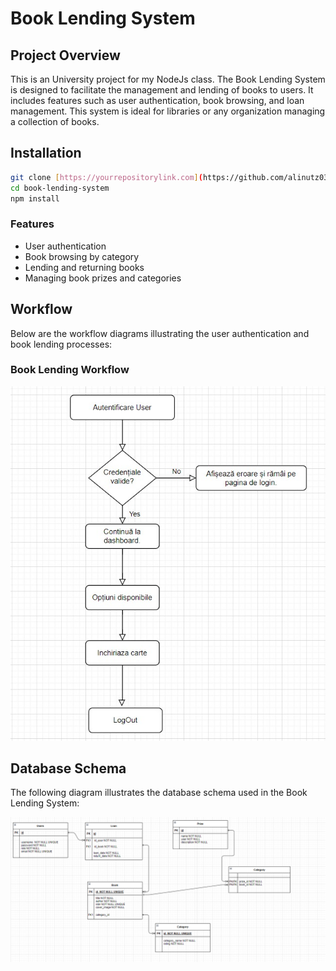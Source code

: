 # Book Lending System

## Project Overview
This is an University project for my NodeJs class.
The Book Lending System is designed to facilitate the management and lending of books to users. It includes features such as user authentication, book browsing, and loan management. This system is ideal for libraries or any organization managing a collection of books.


## Installation

```bash
git clone [https://yourrepositorylink.com](https://github.com/alinutz03/book-lending-system.git)
cd book-lending-system
npm install
```

### Features
- User authentication
- Book browsing by category
- Lending and returning books
- Managing book prizes and categories

## Workflow
Below are the workflow diagrams illustrating the user authentication and book lending processes:


### Book Lending Workflow
![Book Lending Workflow](./images/workflow.jpg)

## Database Schema
The following diagram illustrates the database schema used in the Book Lending System:

![Database Schema](./images/db.png)

